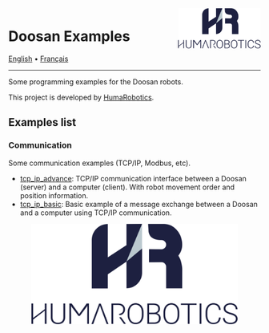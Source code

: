 <a href="https://www.humarobotics.com/">
    <img src="./images/Logo_HR_bleu.png" alt="HumaRobotics logo" title="HumaRobotics" align="right" height="80" />
</a>

# Doosan Examples

<p align="left">
  <a href="./README.md">English</a> •
  <a href="docs/README-fr.md">Français</a>
</p>

--------------

Some programming examples for the Doosan robots.

This project is developed by [HumaRobotics](https://www.humarobotics.com/).

## Examples list

### Communication

Some communication examples (TCP/IP, Modbus, etc).

- [tcp_ip_advance](./src/communication/tcp_ip_advance/README.md): TCP/IP communication interface between a Doosan (server) and a computer (client). With robot movement order and position information.
- [tcp_ip_basic](./src/communication/tcp_ip_basic/README.md): Basic example of a message exchange between a Doosan and a computer using TCP/IP communication.

<div align = "center" >
<img src="./images/Logo_HR_bleu.png" alt="HumaRobotics logo" title="HumaRobotics" height="200" />
</div>
